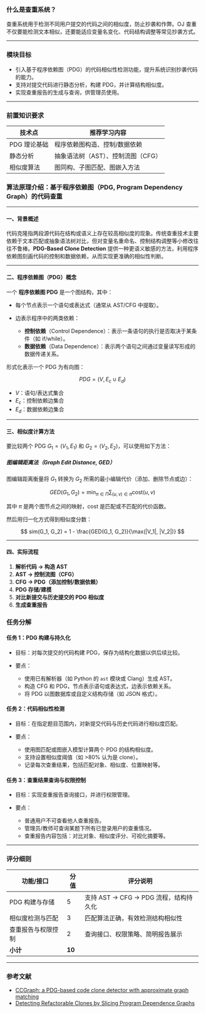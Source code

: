 <!-- ## Advance 4：代码查重

--- -->

### 什么是查重系统？

查重系统用于检测不同用户提交的代码之间的相似度，防止抄袭和作弊。OJ 查重不仅要能检测文本相似，还要能适应变量名变化、代码结构调整等常见抄袭方式。

---

### 模块目标

- 引入基于程序依赖图（PDG）的代码相似性检测功能，提升系统识别抄袭代码的能力。
- 支持对提交代码进行静态分析，构建 PDG，并计算结构相似度。
- 实现查重报告的生成与查询，供管理员使用。

---

### 前置知识要求

| 技术点      | 推荐学习内容               |
| -------- | -------------------- |
| PDG 理论基础 | 程序依赖图构造、控制/数据依赖      |
| 静态分析     | 抽象语法树（AST）、控制流图（CFG） |
| 相似度算法    | 图同构、子图匹配、图嵌入方法       |

### 算法原理介绍：基于程序依赖图（PDG, Program Dependency Graph）的代码查重

---

#### 一、背景概述

代码克隆指两段源代码在结构或语义上存在较高相似度的现象。传统查重技术主要依赖于文本匹配或抽象语法树对比，但对变量名重命名、控制结构调整等小修改往往不鲁棒。**PDG-Based Clone Detection** 提供一种更语义敏感的方法，利用程序依赖图刻画代码的控制和数据依赖，从而实现更准确的相似性判断。

---

#### 二、程序依赖图（PDG）概念

一个 **程序依赖图 PDG** 是一个图结构，其中：

* 每个节点表示一个语句或表达式（通常从 AST/CFG 中提取）。
* 边表示程序中的两类依赖：

  * **控制依赖**（Control Dependence）：表示一条语句的执行是否取决于某条件（如 if/while）。
  * **数据依赖**（Data Dependence）：表示两个语句之间通过变量读写形成的数据传递关系。

形式化表示一个 PDG 为有向图：

$$
PDG = (V, E_c \cup E_d)
$$

* $V$：语句/表达式集合
* $E_c$：控制依赖边集合
* $E_d$：数据依赖边集合

---

#### 三、相似度计算方法

要比较两个 PDG $G_1 = (V_1, E_1)$ 和 $G_2 = (V_2, E_2)$，可以使用如下方法：

##### 图编辑距离法（Graph Edit Distance, GED）

图编辑距离衡量将 $G_1$ 转换为 $G_2$ 所需的最小编辑代价（添加、删除节点或边）：

$$
GED(G_1, G_2) = \min_{\pi \in \Pi} \sum_{(u,v) \in \pi} \text{cost}(u, v)
$$

其中 $\pi$ 是两个图节点之间的映射，cost 是匹配或不匹配的代价函数。

然后用归一化方式得到相似度分数：

$$
sim(G_1, G_2) = 1 - \frac{GED(G_1, G_2)}{\max(|V_1|, |V_2|)}
$$

---

#### 四、实际流程

1. **解析代码 -> 构造 AST**
2. **AST -> 控制流图（CFG）**
3. **CFG -> PDG（添加控制/数据依赖）**
4. **PDG 存储/建模**
5. **对比新提交与历史提交的 PDG 相似度**
6. **生成查重报告**


### 任务分解

#### 任务 1：PDG 构建与持久化

* 目标：对每次提交的代码构建 PDG，保存为结构化数据以供后续比较。
* 要点：

  * 使用已有解析器（如 Python 的 `ast` 模块或 Clang）生成 AST。
  * 构造 CFG 和 PDG，节点表示语句或表达式，边表示依赖关系。
  * 将 PDG 以图数据库或自定义结构存储（如 JSON 格式）。

#### 任务 2：代码相似性检测

* 目标：在指定题目范围内，对新提交代码与历史代码进行相似度匹配。
* 要点：

  * 使用图匹配或图嵌入模型计算两个 PDG 的结构相似度。
  * 支持设置相似度阈值（如 >80% 认为是 clone）。
  * 记录每次查重结果，包括匹配对象、相似度、位置映射等。

#### 任务 3：查重结果查询与权限控制

* 目标：实现查重报告查询接口，并进行权限管理。
* 要点：

  * 普通用户不可查看他人查重报告。
  * 管理员/教师可查询某题下所有已登录用户的查重情况。
  * 查重报告内容包括：对比对象、相似度评分、可视化摘要等。

---

### 评分细则

| 功能/接口     | 分值    | 评分说明                        |
| --------- | ----- | --------------------------- |
| PDG 构建与存储 | 5     | 支持 AST → CFG → PDG 流程，结构持久化 |
| 相似度检测与匹配  | 3    | 匹配算法正确，有效检测结构相似性            |
| 查重报告与权限控制 | 2     | 查询接口、权限策略、简明报告展示            |
| **小计**    | **10** |                             |

---

### 参考文献

* [CCGraph: a PDG-based code clone detector with approximate graph matching](https://yinxingxue.github.io/papers/ase2020_CCGraph%20A%20PDG%20based%20Code%20Clone%20Detector%20With%20Approximate%20Graph%20Matching.pdf)
* [Detecting Refactorable Clones by Slicing Program Dependence Graphs](https://ceur-ws.org/Vol-1354/paper-04.pdf)